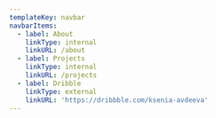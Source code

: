 ```yaml
---
templateKey: navbar
navbarItems:
  - label: About
    linkType: internal
    linkURL: /about
  - label: Projects
    linkType: internal
    linkURL: /projects
  - label: Dribble
    linkType: external
    linkURL: 'https://dribbble.com/ksenia-avdeeva'
---
```


